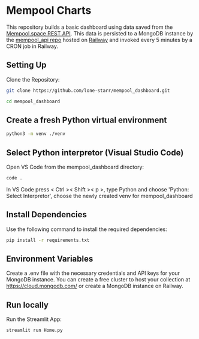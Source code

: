 # Mempool Charts
This repository builds a basic dashboard using data saved from the [Mempool.space REST API](https://mempool.space/docs/api/rest). This data is persisted to a MongoDB instance by the [mempool_api repo](https://github.com/lone-starr/mempool_api) 
hosted on [Railway](https://railway.app) and invoked every 5 minutes by a CRON job in Railway.

## Setting Up
Clone the Repository:
```bash
git clone https://github.com/lone-starr/mempool_dashboard.git
```
```bash
cd mempool_dashboard
```

## Create a fresh Python virtual environment
```bash
python3 -m venv ./venv
```

## Select Python interpretor (Visual Studio Code)
Open VS Code from the mempool_dashboard directory:
```bash
code .
```
In VS Code press < Ctrl >< Shift >< p >, type Python and choose 'Python: Select Interpretor', choose the newly created venv for mempool_dashboard


## Install Dependencies
Use the following command to install the required dependencies:
```bash
pip install -r requirements.txt
```

## Environment Variables
Create a .env file with the necessary credentials and API keys for your MongoDB instance. You can create a free cluster to host your collection at https://cloud.mongodb.com/ or create a MongoDB instance on Railway.

## Run locally
Run the Streamlit App:
```bash
streamlit run Home.py
```
